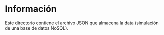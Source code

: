 # Información

Este directorio contiene el archivo JSON que almacena la data (simulación de una base de datos NoSQL).